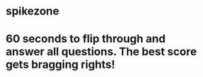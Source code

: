 # spikezone

# 60 seconds to flip through and answer all questions.  The best score gets bragging rights!